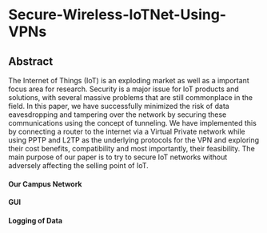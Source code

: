 # Secure-Wireless-IoTNet-Using-VPNs

## Abstract 

The Internet of Things (IoT) is an exploding market as well as a important focus area for research. Security is a major issue for IoT products and solutions, with several massive problems that are still commonplace in the field. In this paper, we have successfully minimized the risk of data eavesdropping and tampering over the network by securing these communications using the concept of tunneling. We have implemented this by connecting a router to the internet via a Virtual Private network while using PPTP and L2TP as the underlying protocols for the VPN and exploring their cost benefits, compatibility and most importantly, their feasibility. The main purpose of our paper is to try to secure IoT networks without adversely affecting the selling point of IoT.

#### Our Campus Network 

#### GUI

#### Logging of Data


